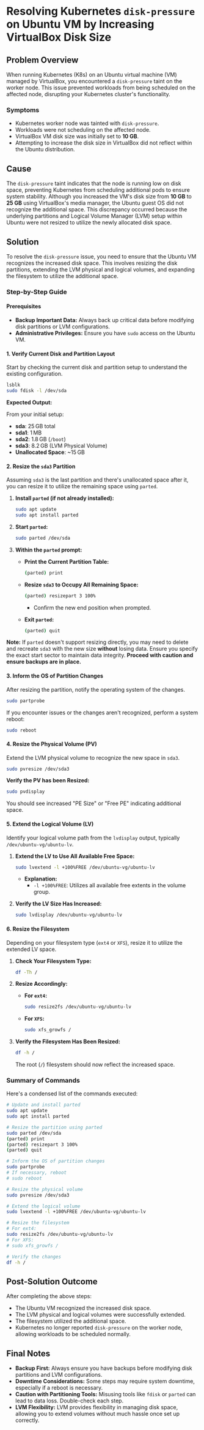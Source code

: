 # Resolving Kubernetes `disk-pressure` on Ubuntu VM by Increasing VirtualBox Disk Size

## **Problem Overview**

When running Kubernetes (K8s) on an Ubuntu virtual machine (VM) managed by VirtualBox, you encountered a `disk-pressure` taint on the worker node. This issue prevented workloads from being scheduled on the affected node, disrupting your Kubernetes cluster's functionality.

### **Symptoms**

- Kubernetes worker node was tainted with `disk-pressure`.
- Workloads were not scheduling on the affected node.
- VirtualBox VM disk size was initially set to **10 GB**.
- Attempting to increase the disk size in VirtualBox did not reflect within the Ubuntu distribution.

## **Cause**

The `disk-pressure` taint indicates that the node is running low on disk space, preventing Kubernetes from scheduling additional pods to ensure system stability. Although you increased the VM's disk size from **10 GB** to **25 GB** using VirtualBox's media manager, the Ubuntu guest OS did not recognize the additional space. This discrepancy occurred because the underlying partitions and Logical Volume Manager (LVM) setup within Ubuntu were not resized to utilize the newly allocated disk space.

## **Solution**

To resolve the `disk-pressure` issue, you need to ensure that the Ubuntu VM recognizes the increased disk space. This involves resizing the disk partitions, extending the LVM physical and logical volumes, and expanding the filesystem to utilize the additional space.

### **Step-by-Step Guide**

#### **Prerequisites**

- **Backup Important Data:** Always back up critical data before modifying disk partitions or LVM configurations.
- **Administrative Privileges:** Ensure you have `sudo` access on the Ubuntu VM.

#### **1. Verify Current Disk and Partition Layout**

Start by checking the current disk and partition setup to understand the existing configuration.

```bash
lsblk
sudo fdisk -l /dev/sda
```

**Expected Output:**

From your initial setup:

- **sda**: 25 GB total
- **sda1**: 1 MB
- **sda2**: 1.8 GB (`/boot`)
- **sda3**: 8.2 GB (LVM Physical Volume)
- **Unallocated Space**: ~15 GB

#### **2. Resize the `sda3` Partition**

Assuming `sda3` is the last partition and there's unallocated space after it, you can resize it to utilize the remaining space using `parted`.

1. **Install `parted` (if not already installed):**

   ```bash
   sudo apt update
   sudo apt install parted
   ```

2. **Start `parted`:**

   ```bash
   sudo parted /dev/sda
   ```

3. **Within the `parted` prompt:**

   - **Print the Current Partition Table:**

     ```bash
     (parted) print
     ```

   - **Resize `sda3` to Occupy All Remaining Space:**

     ```bash
     (parted) resizepart 3 100%
     ```

     - Confirm the new end position when prompted.

   - **Exit `parted`:**

     ```bash
     (parted) quit
     ```

**Note:** If `parted` doesn't support resizing directly, you may need to delete and recreate `sda3` with the new size **without** losing data. Ensure you specify the exact start sector to maintain data integrity. **Proceed with caution and ensure backups are in place.**

#### **3. Inform the OS of Partition Changes**

After resizing the partition, notify the operating system of the changes.

```bash
sudo partprobe
```

If you encounter issues or the changes aren't recognized, perform a system reboot:

```bash
sudo reboot
```

#### **4. Resize the Physical Volume (PV)**

Extend the LVM physical volume to recognize the new space in `sda3`.

```bash
sudo pvresize /dev/sda3
```

**Verify the PV has been Resized:**

```bash
sudo pvdisplay
```

You should see increased "PE Size" or "Free PE" indicating additional space.

#### **5. Extend the Logical Volume (LV)**

Identify your logical volume path from the `lvdisplay` output, typically `/dev/ubuntu-vg/ubuntu-lv`.

1. **Extend the LV to Use All Available Free Space:**

   ```bash
   sudo lvextend -l +100%FREE /dev/ubuntu-vg/ubuntu-lv
   ```

   - **Explanation:**
     - `-l +100%FREE`: Utilizes all available free extents in the volume group.

2. **Verify the LV Size Has Increased:**

   ```bash
   sudo lvdisplay /dev/ubuntu-vg/ubuntu-lv
   ```

#### **6. Resize the Filesystem**

Depending on your filesystem type (`ext4` or `XFS`), resize it to utilize the extended LV space.

1. **Check Your Filesystem Type:**

   ```bash
   df -Th /
   ```

2. **Resize Accordingly:**

   - **For `ext4`:**

     ```bash
     sudo resize2fs /dev/ubuntu-vg/ubuntu-lv
     ```

   - **For `XFS`:**

     ```bash
     sudo xfs_growfs /
     ```

3. **Verify the Filesystem Has Been Resized:**

   ```bash
   df -h /
   ```

   The root (`/`) filesystem should now reflect the increased space.

### **Summary of Commands**

Here's a condensed list of the commands executed:

```bash
# Update and install parted
sudo apt update
sudo apt install parted

# Resize the partition using parted
sudo parted /dev/sda
(parted) print
(parted) resizepart 3 100%
(parted) quit

# Inform the OS of partition changes
sudo partprobe
# If necessary, reboot
# sudo reboot

# Resize the physical volume
sudo pvresize /dev/sda3

# Extend the logical volume
sudo lvextend -l +100%FREE /dev/ubuntu-vg/ubuntu-lv

# Resize the filesystem
# For ext4:
sudo resize2fs /dev/ubuntu-vg/ubuntu-lv
# For XFS:
# sudo xfs_growfs /

# Verify the changes
df -h /
```

## **Post-Solution Outcome**

After completing the above steps:

- The Ubuntu VM recognized the increased disk space.
- The LVM physical and logical volumes were successfully extended.
- The filesystem utilized the additional space.
- Kubernetes no longer reported `disk-pressure` on the worker node, allowing workloads to be scheduled normally.

## **Final Notes**

- **Backup First:** Always ensure you have backups before modifying disk partitions and LVM configurations.
- **Downtime Considerations:** Some steps may require system downtime, especially if a reboot is necessary.
- **Caution with Partitioning Tools:** Misusing tools like `fdisk` or `parted` can lead to data loss. Double-check each step.
- **LVM Flexibility:** LVM provides flexibility in managing disk space, allowing you to extend volumes without much hassle once set up correctly.
